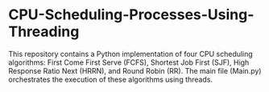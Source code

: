 # CPU-Scheduling-Processes-Using-Threading
This repository contains a Python implementation of four CPU scheduling algorithms: First Come First Serve (FCFS), Shortest Job First (SJF), High Response Ratio Next (HRRN), and Round Robin (RR). The main file (Main.py) orchestrates the execution of these algorithms using threads.
